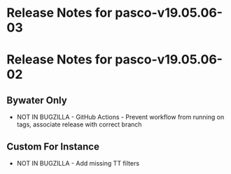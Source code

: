 
# Release Notes for pasco-v19.05.06-03



# Release Notes for pasco-v19.05.06-02

## Bywater Only

- NOT IN BUGZILLA - GitHub Actions - Prevent workflow from running on tags, associate release with correct branch

## Custom For Instance

- NOT IN BUGZILLA - Add missing TT filters


